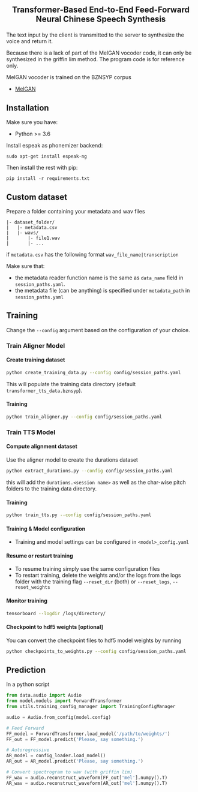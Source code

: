 <h2 align="center">
<p>Transformer-Based End-to-End Feed-Forward Neural Chinese Speech Synthesis</p>
</h2>

The text input by the client is transmitted to the server to synthesize the voice and return it.

Because there is a lack of part of the MelGAN vocoder code, it can only be synthesized in the griffin lim method. The program code is for reference only. 

MelGAN vocoder is trained on the BZNSYP corpus
- [MelGAN](https://github.com/seungwonpark/melgan)

## Installation

Make sure you have:

* Python >= 3.6

Install espeak as phonemizer backend:
```
sudo apt-get install espeak-ng
```

Then install the rest with pip:
```
pip install -r requirements.txt
```
## Custom dataset
Prepare a folder containing your metadata and wav files
```
|- dataset_folder/
|   |- metadata.csv
|   |- wavs/
|       |- file1.wav
|       |- ...
```
if `metadata.csv` has the following format
``` wav_file_name|transcription ```

Make sure that:
 -  the metadata reader function name is the same as ```data_name``` field in ```session_paths.yaml```.
 -  the metadata file (can be anything) is specified under ```metadata_path``` in ```session_paths.yaml``` 

## Training
Change the ```--config``` argument based on the configuration of your choice.
### Train Aligner Model
#### Create training dataset
```bash
python create_training_data.py --config config/session_paths.yaml
```
This will populate the training data directory (default `transformer_tts_data.bznsyp`).
#### Training
```bash
python train_aligner.py --config config/session_paths.yaml
```
### Train TTS Model
#### Compute alignment dataset
Use the aligner model to create the durations dataset
```bash
python extract_durations.py --config config/session_paths.yaml
```
this will add the `durations.<session name>` as well as the char-wise pitch folders to the training data directory.
#### Training
```bash
python train_tts.py --config config/session_paths.yaml
```
#### Training & Model configuration
- Training and model settings can be configured in `<model>_config.yaml`

#### Resume or restart training
- To resume training simply use the same configuration files
- To restart training, delete the weights and/or the logs from the logs folder with the training flag `--reset_dir` (both) or `--reset_logs`, `--reset_weights`

#### Monitor training
```bash
tensorboard --logdir /logs/directory/
```

#### Checkpoint to hdf5 weights \[optional\]
You can convert the checkpoint files to hdf5 model weights by running
```bash
python checkpoints_to_weights.py --config config/session_paths.yaml
```
## Prediction

In a python script
```python
from data.audio import Audio
from model.models import ForwardTransformer
from utils.training_config_manager import TrainingConfigManager

audio = Audio.from_config(model.config)

# Feed Forward
FF_model = ForwardTransformer.load_model('/path/to/weights/')
FF_out = FF_model.predict('Please, say something.')

# Autoregressive
AR_model = config_loader.load_model()
AR_out = AR_model.predict('Please, say something.')

# Convert spectrogram to wav (with griffin lim)
FF_wav = audio.reconstruct_waveform(FF_out['mel'].numpy().T)
AR_wav = audio.reconstruct_waveform(AR_out['mel'].numpy().T)
```
